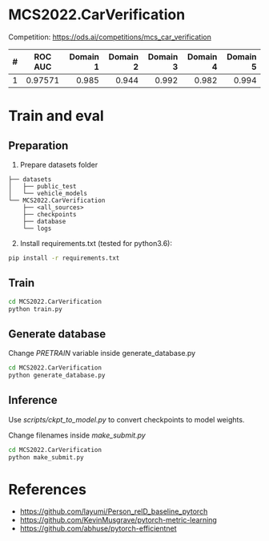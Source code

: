 # MCS2022.CarVerification

Competition: https://ods.ai/competitions/mcs_car_verification

| # |   ROC AUC   |   Domain 1   |   Domain 2   |   Domain 3   |   Domain 4   |   Domain 5   |
|---|:-----------:|-------------:|-------------:|-------------:|-------------:|-------------:|
| 1 |    0.97571  |     0.985    |    0.944     |    0.992     |    0.982     |    0.994     |

# Train and eval

## Preparation
1. Prepare datasets folder
```
├── datasets
│   ├── public_test
│   └── vehicle_models
└── MCS2022.CarVerification
    ├── <all_sources>
    ├── checkpoints
    ├── database
    └── logs
```

2. Install requirements.txt (tested for python3.6):
```bash
pip install -r requirements.txt
```

## Train
```bash
cd MCS2022.CarVerification
python train.py
```

## Generate database
Change *PRETRAIN* variable inside generate_database.py
```bash
cd MCS2022.CarVerification
python generate_database.py
```

## Inference
Use *scripts/ckpt_to_model.py* to convert checkpoints to model weights.

Change filenames inside *make_submit.py*

```bash
cd MCS2022.CarVerification
python make_submit.py
```

# References
- https://github.com/layumi/Person_reID_baseline_pytorch
- https://github.com/KevinMusgrave/pytorch-metric-learning
- https://github.com/abhuse/pytorch-efficientnet
